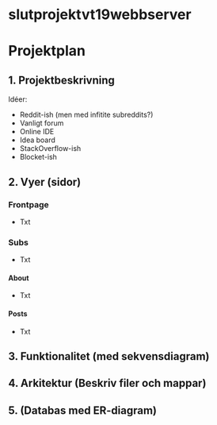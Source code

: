 # slutprojektvt19webbserver

# Projektplan

## 1. Projektbeskrivning
Idéer:
- Reddit-ish (men med infitite subreddits?)
- Vanligt forum
- Online IDE
- Idea board
- StackOverflow-ish
- Blocket-ish

## 2. Vyer (sidor)
### Frontpage
- Txt

### Subs
- Txt

#### About
- Txt

#### Posts
- Txt

## 3. Funktionalitet (med sekvensdiagram)
## 4. Arkitektur (Beskriv filer och mappar)
## 5. (Databas med ER-diagram)

